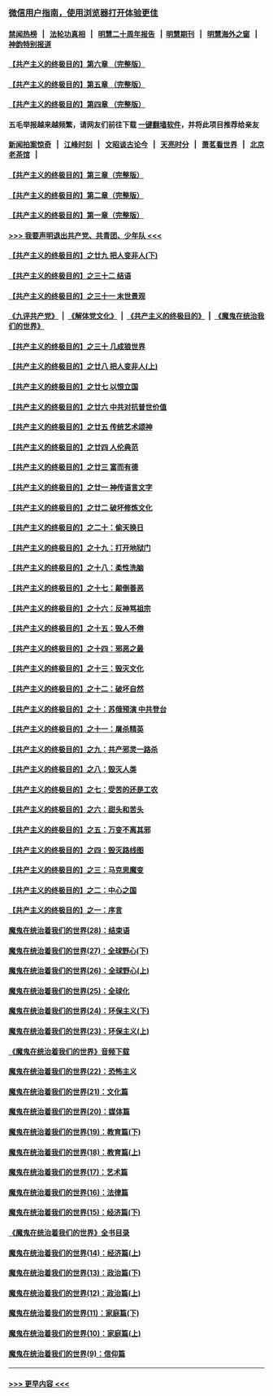 ### [微信用户指南，使用浏览器打开体验更佳](https://github.com/gfw-breaker/banned-news1/blob/master/indexes/wechat-guide.md?t=0)
#### [禁闻热榜](热点新闻.md?t=0)  &nbsp;&nbsp;|&nbsp;&nbsp; [法轮功真相](https://github.com/gfw-breaker/truth/blob/master/README.md?t=0) &nbsp;&nbsp;|&nbsp;&nbsp; [明慧二十周年报告](https://github.com/gfw-breaker/mh-reports/blob/master/README.md?t=0) &nbsp;&nbsp;|&nbsp;&nbsp;[明慧期刊](https://github.com/gfw-breaker/mh-qikan) &nbsp;&nbsp;|&nbsp;&nbsp; [明慧海外之窗](https://github.com/gfw-breaker/mh-news/blob/master/README.md?t=0) &nbsp;&nbsp;|&nbsp;&nbsp; [神韵特别报道](https://github.com/gfw-breaker/mh-news/blob/master/shenyun.md?t=0)
#### [【共产主义的终极目的】第六章 （完整版）](../pages/nsc422/n11428913.md?t=02100355) 
#### [【共产主义的终极目的】第五章 （完整版）](../pages/nsc422/n11428912.md?t=02100355) 
#### [【共产主义的终极目的】第四章 （完整版）](../pages/nsc422/n11428907.md?t=02100355) 
#### 五毛举报越来越频繁，请网友们前往下载 [一键翻墙软件](https://github.com/gfw-breaker/ssr-accounts)，并将此项目推荐给亲友
#### [新闻拍案惊奇](https://github.com/gfw-breaker/banned-news1/blob/master/pages/link4.md) &nbsp;&nbsp;|&nbsp;&nbsp; [江峰时刻](https://github.com/gfw-breaker/banned-news1/blob/master/pages/link4.md) &nbsp;&nbsp;|&nbsp;&nbsp; [文昭谈古论今](https://github.com/gfw-breaker/banned-news1/blob/master/pages/link4.md) &nbsp;&nbsp;|&nbsp;&nbsp; [天亮时分](https://github.com/gfw-breaker/banned-news1/blob/master/pages/link4.md) &nbsp;&nbsp;|&nbsp;&nbsp; [萧茗看世界](https://github.com/gfw-breaker/banned-news1/blob/master/pages/link4.md) &nbsp;&nbsp;|&nbsp;&nbsp; [北京老茶馆](https://github.com/gfw-breaker/banned-news1/blob/master/pages/link4.md) &nbsp;&nbsp;|&nbsp;&nbsp; 
#### [【共产主义的终极目的】第三章（完整版）](../pages/nsc422/n11428848.md?t=02100355) 
#### [【共产主义的终极目的】第二章（完整版）](../pages/nsc422/n11428831.md?t=02100355) 
#### [【共产主义的终极目的】第一章（完整版）](../pages/nsc422/n11417651.md?t=02100355) 
#### [>>> 我要声明退出共产党、共青团、少年队 <<<](https://github.com/begood0513/goodnews/blob/master/quit/letter.md) 
#### [【共产主义的终极目的】之廿九 把人变非人(下)](../pages/nsc422/n11344140.md?t=02100355) 
#### [【共产主义的终极目的】之三十二 结语](../pages/nsc422/n11360535.md?t=02100355) 
#### [【共产主义的终极目的】之三十一 末世景观](../pages/nsc422/n11351129.md?t=02100355) 
#### [《九评共产党》](https://github.com/begood0513/9ping.md/blob/master/README.md) &nbsp;|&nbsp; [《解体党文化》](../../../../jtdwh.md/blob/master/README.md)  &nbsp;|&nbsp; [《共产主义的终极目的》](../../../../gczydzjmd.md/blob/master/README.md) &nbsp;|&nbsp; [《魔鬼在统治我们的世界》](../../../../mgztzwmdsj.md/blob/master/README.md) 
#### [【共产主义的终极目的】之三十 几成狼世界](../pages/nsc422/n11348280.md?t=02100355) 
#### [【共产主义的终极目的】之廿八 把人变非人(上)](../pages/nsc422/n11340492.md?t=02100355) 
#### [【共产主义的终极目的】之廿七 以恨立国](../pages/nsc422/n11336944.md?t=02100355) 
#### [【共产主义的终极目的】之廿六 中共对抗普世价值](../pages/nsc422/n11324785.md?t=02100355) 
#### [【共产主义的终极目的】之廿五 传统艺术颂神](../pages/nsc422/n11296396.md?t=02100355) 
#### [【共产主义的终极目的】之廿四 人伦典范](../pages/nsc422/n11296397.md?t=02100355) 
#### [【共产主义的终极目的】之廿三 富而有德](../pages/nsc422/n11283598.md?t=02100355) 
#### [【共产主义的终极目的】之廿一 神传语言文字](../pages/nsc422/n11263265.md?t=02100355) 
#### [【共产主义的终极目的】之廿二 破坏修炼文化](../pages/nsc422/n11245728.md?t=02100355) 
#### [【共产主义的终极目的】之二十：偷天换日](../pages/nsc422/n11238846.md?t=02100355) 
#### [【共产主义的终极目的】之十九：打开地狱门](../pages/nsc422/n11206376.md?t=02100355) 
#### [【共产主义的终极目的】之十八：柔性洗脑](../pages/nsc422/n11199994.md?t=02100355) 
#### [【共产主义的终极目的】之十七：颠倒善恶](../pages/nsc422/n11179782.md?t=02100355) 
#### [【共产主义的终极目的】之十六：反神骂祖宗](../pages/nsc422/n11166798.md?t=02100355) 
#### [【共产主义的终极目的】之十五：毁人不倦](../pages/nsc422/n11166792.md?t=02100355) 
#### [【共产主义的终极目的】之十四：邪恶之最](../pages/nsc422/n11150249.md?t=02100355) 
#### [【共产主义的终极目的】之十三：毁灭文化](../pages/nsc422/n11135227.md?t=02100355) 
#### [【共产主义的终极目的】之十二：破坏自然](../pages/nsc422/n11135214.md?t=02100355) 
#### [【共产主义的终极目的】之十：苏俄预演 中共登台](../pages/nsc422/n11118424.md?t=02100355) 
#### [【共产主义的终极目的】之十一：屠杀精英](../pages/nsc422/n11118442.md?t=02100355) 
#### [【共产主义的终极目的】之九：共产邪灵一路杀](../pages/nsc422/n11114139.md?t=02100355) 
#### [【共产主义的终极目的】之八：毁灭人类](../pages/nsc422/n11108503.md?t=02100355) 
#### [【共产主义的终极目的】之七：受苦的还是工农](../pages/nsc422/n11101809.md?t=02100355) 
#### [【共产主义的终极目的】之六：甜头和苦头](../pages/nsc422/n11096971.md?t=02100355) 
#### [【共产主义的终极目的】之五：万变不离其邪](../pages/nsc422/n11091285.md?t=02100355) 
#### [【共产主义的终极目的】之四：毁灭路线图](../pages/nsc422/n11086284.md?t=02100355) 
#### [【共产主义的终极目的】之三：马克思魔变](../pages/nsc422/n11061941.md?t=02100355) 
#### [【共产主义的终极目的】之二：中心之国](../pages/nsc422/n11047728.md?t=02100355) 
#### [【共产主义的终极目的】之一：序言](../pages/nsc422/n11086077.md?t=02100355) 
#### [魔鬼在统治着我们的世界(28)：结束语](../pages/nsc422/n10936246.md?t=02100355) 
#### [魔鬼在统治着我们的世界(27)：全球野心(下)](../pages/nsc422/n10928319.md?t=02100355) 
#### [魔鬼在统治着我们的世界(26)：全球野心(上)](../pages/nsc422/n10900318.md?t=02100355) 
#### [魔鬼在统治着我们的世界(25)：全球化](../pages/nsc422/n10788205.md?t=02100355) 
#### [魔鬼在统治着我们的世界(24)：环保主义(下)](../pages/nsc422/n10695307.md?t=02100355) 
#### [魔鬼在统治着我们的世界(23)：环保主义(上)](../pages/nsc422/n10688613.md?t=02100355) 
#### [《魔鬼在统治着我们的世界》音频下载](../pages/nsc422/n10635553.md?t=02100355) 
#### [魔鬼在统治着我们的世界(22)：恐怖主义](../pages/nsc422/n10614727.md?t=02100355) 
#### [魔鬼在统治着我们的世界(21)：文化篇](../pages/nsc422/n10597706.md?t=02100355) 
#### [魔鬼在统治着我们的世界(20)：媒体篇](../pages/nsc422/n10586579.md?t=02100355) 
#### [魔鬼在统治着我们的世界(19)：教育篇(下)](../pages/nsc422/n10564808.md?t=02100355) 
#### [魔鬼在统治着我们的世界(18)：教育篇(上)](../pages/nsc422/n10526970.md?t=02100355) 
#### [魔鬼在统治着我们的世界(17)：艺术篇](../pages/nsc422/n10499093.md?t=02100355) 
#### [魔鬼在统治着我们的世界(16)：法律篇](../pages/nsc422/n10485969.md?t=02100355) 
#### [魔鬼在统治着我们的世界(15)：经济篇(下)](../pages/nsc422/n10469975.md?t=02100355) 
#### [《魔鬼在统治着我们的世界》全书目录](../pages/nsc422/n10464261.md?t=02100355) 
#### [魔鬼在统治着我们的世界(14)：经济篇(上)](../pages/nsc422/n10457370.md?t=02100355) 
#### [魔鬼在统治着我们的世界(13)：政治篇(下)](../pages/nsc422/n10448270.md?t=02100355) 
#### [魔鬼在统治着我们的世界(12)：政治篇(上)](../pages/nsc422/n10444576.md?t=02100355) 
#### [魔鬼在统治着我们的世界(11)：家庭篇(下)](../pages/nsc422/n10440961.md?t=02100355) 
#### [魔鬼在统治着我们的世界(10)：家庭篇(上)](../pages/nsc422/n10435448.md?t=02100355) 
#### [魔鬼在统治着我们的世界(9)：信仰篇](../pages/nsc422/n10432159.md?t=02100355) 

----
#### [ >>> 更早内容 <<< ](../indexes/nsc422-earlier.md)
